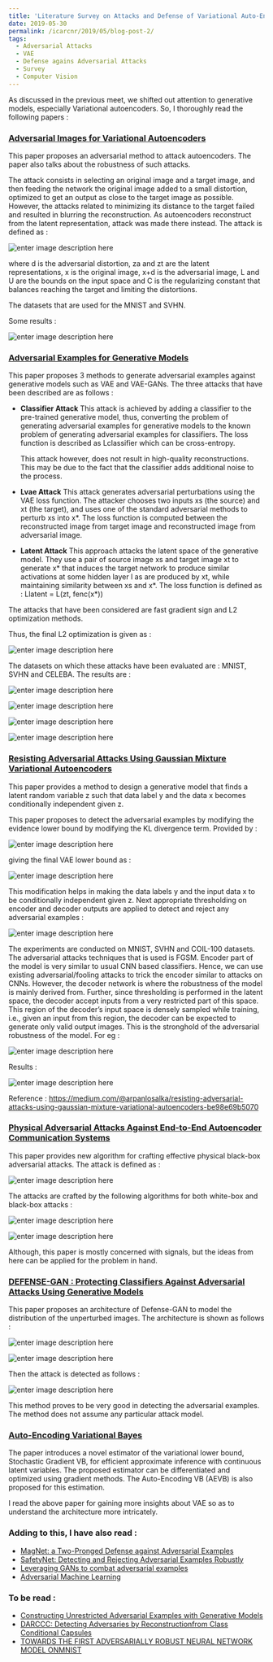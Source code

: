 ```yaml
---
title: 'Literature Survey on Attacks and Defense of Variational Auto-Encoders'
date: 2019-05-30
permalink: /icarcnr/2019/05/blog-post-2/
tags:
  - Adversarial Attacks
  - VAE
  - Defense agains Adversarial Attacks
  - Survey
  - Computer Vision
---
```

As discussed in the previous meet, we shifted out attention to generative models, especially Variational autoencoders. So, I thoroughly read the following papers :

### [Adversarial Images for Variational Autoencoders](https://arxiv.org/pdf/1612.00155.pdf)

This paper proposes an adversarial method to attack autoencoders. The paper also talks about the robustness of such attacks. 

The attack consists in selecting an original image and a target image, and then feeding the network the original image added to a small distortion, optimized to get an output as close to the target image as possible. However, the attacks related to minimizing its distance to the target failed and resulted in blurring the reconstruction. As autoencoders reconstruct from the latent representation, attack was made there instead. The attack is defined as :



![enter image description here](https://lh3.googleusercontent.com/k2_k2f50c6sd2wXSRK5Dl9v9gJPnO5bifAznv7SFXiCkpFTH_wKYMG-Tbf8RePDjA1jVA1sGEXWkEw)
	


where d is the adversarial distortion, za and zt are the latent representations, x is the original image, x+d is the adversarial image, L and U are the bounds on the input space and C is the regularizing constant that balances reaching the target and limiting the distortions. 

The datasets that are used for the MNIST and SVHN. 

Some results :



![enter image description here](https://lh3.googleusercontent.com/71ClrUewyI3JfISsEeVO50rTesko1YpRgNeh2hewTyYiu7sKy579nsgdsFQGjtlzT-LvQXd6n9jRZQ)


### [Adversarial Examples for Generative Models](https://arxiv.org/pdf/1702.06832.pdf)

This paper proposes 3 methods to generate adversarial examples against generative models such as VAE and VAE-GANs. The three attacks that have been described are as follows :

 - **Classifier Attack**
 This attack is achieved by adding a classifier to the pre-trained generative model, thus, converting the problem of generating adversarial examples for generative models to the known problem of generating adversarial examples for classifiers. The loss function is described as Lclassifier which can be cross-entropy.

	This attack however, does not result in high-quality reconstructions. This may be due to the fact that the classifier adds additional noise to the process.

- **Lvae Attack**
  This attack generates adversarial perturbations using the VAE loss function. The attacker chooses two inputs xs (the source) and xt (the target), and uses one of the standard adversarial methods to perturb xs into x*. The loss function is computed between the reconstructed image from target image and reconstructed image from adversarial image. 

- **Latent Attack**
   This approach attacks the latent space of the generative model. They use a pair of source image xs and target image xt to generate x* that induces the target network to produce similar activations at some hidden layer l as are produced by xt, while maintaining similarity between xs and x*. The loss function is defined as :
   Llatent = L(zt, fenc(x*))

The attacks that have been considered are fast gradient sign and L2 optimization methods.

Thus, the final L2 optimization is given as :




![enter image description here](https://lh3.googleusercontent.com/uZ6LAbqULCsE0rqNo53_DbYRDiyFpdCgzFz2K9e094Ddry6gfLKhZgH9YKvD4WQyJK6XBEtdt6hBMQ)



The datasets on which these attacks have been evaluated are : MNIST, SVHN and CELEBA. 
The results are : 



![enter image description here](https://lh3.googleusercontent.com/lRSGdi23aqhUVbkzcViUv7CBNcDc_rqtrsiwiPEjio-MndxtCrEaGjfqajo_3Du2ePnBhzJ6PESZqw)



![enter image description here](https://lh3.googleusercontent.com/J5Z79dHXbLWlEoXKxJivNu5kpad5ubFtZwRKVzX70XwyFg5CE50M-T0OK_at6BSnj7THUa72GUp3YQ)



![enter image description here](https://lh3.googleusercontent.com/cJkWu73DglbXATaeZn3wW5ki49eC2s_nR8RSN3zXmo2bWe33eMV9O1YHHJfboKwELS8uHShOe0j90A)



![enter image description here](https://lh3.googleusercontent.com/UenqkIOfdyX4XCXYwn0oUxVASM_7uEnbZpZofa5Q-xov-TkJhYUQSoJflKZgyqW3ZrIjLiu1QNwMuA)


### [Resisting Adversarial Attacks Using Gaussian Mixture Variational Autoencoders](https://arxiv.org/pdf/1806.00081.pdf)
This paper provides a method to design a generative model that finds a latent random variable z  such that data label y and the data x becomes conditionally independent given z. 

This paper proposes to detect the adversarial examples by modifying the evidence lower bound by modifying the KL divergence term. Provided by :



![enter image description here](https://lh3.googleusercontent.com/B_TH3rRgIOr-4XT6rf25EfAWAGO5SQyNXJrANDe8VdPPBwBhAGYxXQ2t1vKoAOEiedAz-SzpGUlnOg)


giving the final VAE lower bound as :



![enter image description here](https://lh3.googleusercontent.com/8nbE7s25kNwkeVnxTgJLRor6p3bGy99s1Qe98gURtoLRK3b4tPrExQbFfXN1IQH8RP6i2Iiv7gAdjA)


This modification helps in making the data labels y and the input data x to be conditionally independent given z. Next appropriate thresholding on encoder and decoder outputs are applied to detect and reject any adversarial examples :



![enter image description here](https://lh3.googleusercontent.com/vFktsZNRWNi0d-A1kOeUaB5TdmXdJh9B5ShE2gM0QaFBaRJut-8O0PxPCH1K_G4xNJSDOfGjIbgecQ)


The experiments are conducted on MNIST, SVHN and COIL-100 datasets. The adversarial attacks techniques that is used is FGSM. Encoder part of the model is very similar to usual CNN based classifiers. Hence, we can use existing adversarial/fooling attacks to trick the encoder similar to attacks on CNNs. However, the decoder network is where the robustness of the model is mainly derived from. Further, since  thresholding is performed in the latent space, the decoder accept inputs from a very restricted part of this space. This region of the decoder’s input space is densely sampled while training, i.e., given an input from this region, the decoder can be expected to generate only valid output images. This is the stronghold of the adversarial robustness of the model. 
For eg :




![enter image description here](https://lh3.googleusercontent.com/pnnsVL_D_x9IqywHM5n9Z_kyd9snK7_P_ql8eHhKOP0elyWl1gO_Z3t33x3-QzR9SWaMj4ZW5VSxGw)


Results :



![enter image description here](https://lh3.googleusercontent.com/AGgs7M2PK1JwFLKdPZnDcYWd34E1OfoEY0i1tvoYPg_t7hiX_1Ldg3gkt5GbitBFEzs6npifgHrOkg)

Reference : 
https://medium.com/@arpanlosalka/resisting-adversarial-attacks-using-gaussian-mixture-variational-autoencoders-be98e69b5070

### [Physical Adversarial Attacks Against End-to-End Autoencoder Communication Systems](https://arxiv.org/pdf/1902.08391.pdf)

This paper provides new algorithm for crafting effective physical black-box adversarial attacks. The attack is defined as :



![enter image description here](https://lh3.googleusercontent.com/_uJNo3SwgFxa6hBlVlLsaMBiQoXMR4o-GCNifn_z6vaGQpa1UGcgJgvckpRMLGKKzNQaTyueVm5r9A)


The attacks are crafted by the following algorithms for both white-box and black-box attacks :




![enter image description here](https://lh3.googleusercontent.com/tRqAUDKMijnGLPQndP65sqHMJKpqxYMINdC-Tx8m31U915AA1y6KvDKh3tMraiJOoegIoMqFKYwJ6A)



![enter image description here](https://lh3.googleusercontent.com/zhrb5zMTjuZ5t2T4Kaa41kgHw90r_BSrHi4qNBNA52F_JnC7wEO5viXWrZNR2ZIUABQDVKud1IWH_A)


Although, this paper is mostly concerned with signals, but the ideas from here can be applied for the problem in hand.

### [DEFENSE-GAN : Protecting Classifiers Against Adversarial  Attacks Using Generative Models](https://arxiv.org/pdf/1805.06605.pdf)
This paper proposes an architecture of Defense-GAN to model the distribution of the unperturbed images. The architecture is shown as follows : 



![enter image description here](https://lh3.googleusercontent.com/BLgLt9lAsTm_lhAdLdSW5fc_IMbyUchqeo3sUnjvRru4DSY7SUZviJ_9W2xab1qINL5SkFjaXN_KDQ)

![enter image description here](https://lh3.googleusercontent.com/DfxmKDKwYjYAsrXxV8s7YCxCcZSRs-q6OjowKYj0p4mEY4Fi-zVkgbGvwBLhseKWmzU72LrgHcwkcw)


Then the attack is detected as follows :



![enter image description here](https://lh3.googleusercontent.com/2zGp9s9d83QdxR9E45luqi6acxm6F-UPT7Fi_Obb-CowNWYbBoU88Dlcje4Jv19nj_7oklvXZnbW6A)



This method proves to be very good in detecting the adversarial examples. The method does not assume any particular attack model.

### [Auto-Encoding Variational Bayes](https://arxiv.org/pdf/1312.6114.pdf)
The paper introduces a novel estimator of the variational lower bound, Stochastic Gradient VB, for efficient approximate inference with continuous latent variables. The proposed estimator can be differentiated and optimized using gradient methods. The Auto-Encoding VB (AEVB) is also proposed for this estimation. 

I read the above paper for gaining more insights about VAE so as to understand the architecture more intricately.

### Adding to this, I have also read :
- [MagNet: a Two-Pronged Defense against Adversarial Examples](https://arxiv.org/pdf/1705.09064.pdf)
- [SafetyNet: Detecting and Rejecting Adversarial Examples Robustly](https://arxiv.org/pdf/1704.00103.pdf)
- [Leveraging GANs to combat adversarial examples](http://approximatelycorrect.com/2018/03/02/defending-adversarial-examples-using-gans/)
- [Adversarial Machine Learning](http://www.research.ibm.com/labs/ireland/nemesis2018/pdf/tutorial.pdf)

### To be read :
- [Constructing Unrestricted Adversarial Examples with Generative Models](https://arxiv.org/pdf/1805.07894.pdf)
- [DARCCC: Detecting Adversaries by Reconstructionfrom Class Conditional Capsules](https://arxiv.org/pdf/1811.06969.pdf)
- [TOWARDS THE FIRST ADVERSARIALLY ROBUST NEURAL NETWORK MODEL ONMNIST](https://arxiv.org/pdf/1805.09190.pdf)



